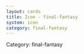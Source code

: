 ```yaml
---
layout: cards
title: Icon - final-fantasy
system: icon
category: final-fantasy
---
```

<div class="alert alert-secondary mb-4"><span class="i18n innerHTML-category">Category: </span><span class="i18n innerHTML-cat-final-fantasy">final-fantasy</span></div>
